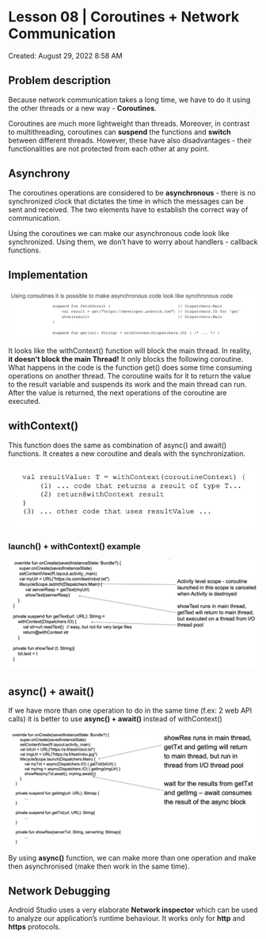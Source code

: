 # Lesson 08 | Coroutines + Network Communication

Created: August 29, 2022 8:58 AM

## Problem description

Because network communication takes a long time, we have to do it using the other threads or a new way - **Coroutines**.

Coroutines are much more lightweight than threads. Moreover, in contrast to multithreading, coroutines can **suspend** the functions and **switch** between different threads. However, these have also disadvantages - their functionalities are not protected from each other at any point.

## Asynchrony

The coroutines operations are considered to be **asynchronous** - there is no synchronized clock that dictates the time in which the messages can be sent and received. The two elements have to establish the correct way of communication.

Using the coroutines we can make our asynchronous code look like synchronized. Using them, we don’t have to worry about handlers - callback functions.

## Implementation

![Untitled](Lesson%2008%20Coroutines%20+%20Network%20Communication%2078e7778623e247708f39ea06653ef274/Untitled.png)

It looks like the withContext() function will block the main thread. In reality, **it doesn’t block the main Thread!** It only blocks the following coroutine. What happens in the code is the function get() does some time consuming operations on another thread. The coroutine waits for it to return the value to the result variable and suspends its work and the main thread can run. After the value is returned, the next operations of the coroutine are executed.

## withContext()

This function does the same as combination of async() and await() functions. It creates a new coroutine and deals with the synchronization.

![Untitled](Lesson%2008%20Coroutines%20+%20Network%20Communication%2078e7778623e247708f39ea06653ef274/Untitled%201.png)

### launch() + withContext() example

![Untitled](Lesson%2008%20Coroutines%20+%20Network%20Communication%2078e7778623e247708f39ea06653ef274/Untitled%202.png)

## async() + await()

If we have more than one operation to do in the same time (f.ex: 2 web API calls) it is better to use **async() + await()** instead of withContext()

![Untitled](Lesson%2008%20Coroutines%20+%20Network%20Communication%2078e7778623e247708f39ea06653ef274/Untitled%203.png)

By using **async()** function, we can make more than one operation and make then asynchronised (make then work in the same time). 

## Network Debugging

Android Studio uses a very elaborate **Network inspector** which can be used to analyze our application’s runtime behaviour. It works only for **http** and **https** protocols.